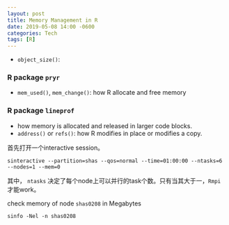 ```yaml
---
layout: post
title: Memory Management in R
date: 2019-05-08 14:00 -0600
categories: Tech
tags: [R]
---
```


- `object_size()`:

### R package `pryr`
- `mem_used()`, `mem_change()`: how R allocate and free memory
### R package `lineprof`
- how memory is allocated and released in larger code blocks.
- `address()` or `refs()`: how R modifies in place or modifies a copy.

首先打开一个interactive session。
```
sinteractive --partition=shas --qos=normal --time=01:00:00 --ntasks=6 --nodes=1 --mem=0
```
其中，
`ntasks` 决定了每个node上可以并行的task个数。只有当其大于一，`Rmpi`才能work。


check memory of node `shas0208` in Megabytes
```
sinfo -Nel -n shas0208
```
